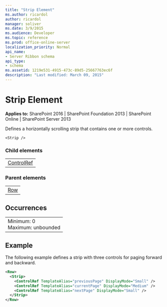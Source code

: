 ```yaml
---
title: "Strip Element"
ms.author: ricardol
author: ricardol
manager: soliver
ms.date: 3/9/2015
ms.audience: Developer
ms.topic: reference
ms.prod: office-online-server
localization_priority: Normal
api_name:
- Server Ribbon schema
api_type:
- schema
ms.assetid: 1219e531-4915-473c-89d5-25667763ec6f
description: "Last modified: March 09, 2015"
---
```


# Strip Element

 
  
 **Applies to:** SharePoint 2016 | SharePoint Foundation 2013 | SharePoint Online | SharePoint Server 2013
  
Defines a horizontally scrolling strip that contains one or more controls.
  
```
<Strip />
```

### Child elements

||
|:-----|
|[ControlRef](controlref-element.md)|
   
### Parent elements

||
|:-----|
|[Row](row-element.md)|
   
## Occurrences

||
|:-----|
|Minimum: 0  <br/> Maximum: unbounded  <br/> |
   
## Example

The following example defines a strip with three controls for paging forward and backward.
  
```XML
<Row>
  <Strip>
    <ControlRef TemplateAlias="previousPage" DisplayMode="Small" />
    <ControlRef TemplateAlias="currentPage" DisplayMode="Medium" />
    <ControlRef TemplateAlias="nextPage" DisplayMode="Small" />
  </Strip>
</Row>
```


